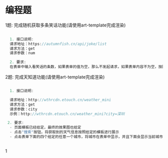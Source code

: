 # 编程题

1题: 完成随机获取多条笑话功能(请使用art-template完成渲染)

```js
  
  1. 接口说明:
  请求地址：https://autumnfish.cn/api/joke/list
  请求方法：get
  请求参数：num

  2. 要求:
  在表单中输入看笑话的条数，如果表单的值为空，那么不发起请求，如果表单内容不为空，按回车键，页面中就会展示获取到的对应条数的笑话内容
```

2题: 完成天知道功能(请使用art-template完成渲染)

```js

  1. 接口说明:

  请求地址：http://wthrcdn.etouch.cn/weather_mini
  请求方法：get
  请求参数：city
  示例：http://wthrcdn.etouch.cn/weather_mini?city=深圳

 2. 要求:
  - 页面模板已经给定，最终的效果图也给定
  - 点击"搜索"按钮，将获取到的天气信息按照给定的模板进行展示
  - 点击表单下面的四个给定的任意一个城市，将城市在表单中显示，并且下面会显示当前城市的天气
   
```

1